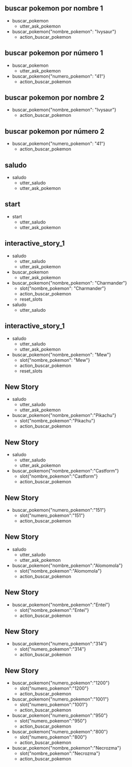 ## buscar pokemon por nombre 1
* buscar_pokemon
  - utter_ask_pokemon
* buscar_pokemon{"nombre_pokemon": "Ivysaur"}
  - action_buscar_pokemon

## buscar pokemon por número 1
* buscar_pokemon
  - utter_ask_pokemon
* buscar_pokemon{"numero_pokemon": "41"}
  - action_buscar_pokemon

## buscar pokemon por nombre 2
* buscar_pokemon{"nombre_pokemon": "Ivysaur"}
  - action_buscar_pokemon

## buscar pokemon por número 2
* buscar_pokemon{"numero_pokemon": "41"}
  - action_buscar_pokemon

## saludo
* saludo
  - utter_saludo
  - utter_ask_pokemon

## start
* start
  - utter_saludo
  - utter_ask_pokemon

## interactive_story_1
* saludo
    - utter_saludo
    - utter_ask_pokemon
* buscar_pokemon
    - utter_ask_pokemon
* buscar_pokemon{"nombre_pokemon": "Charmander"}
    - slot{"nombre_pokemon": "Charmander"}
    - action_buscar_pokemon
    - reset_slots
* saludo
    - utter_saludo

## interactive_story_1
* saludo
    - utter_saludo
    - utter_ask_pokemon
* buscar_pokemon{"nombre_pokemon": "Mew"}
    - slot{"nombre_pokemon": "Mew"}
    - action_buscar_pokemon
    - reset_slots

## New Story

* saludo
    - utter_saludo
    - utter_ask_pokemon
* buscar_pokemon{"nombre_pokemon":"Pikachu"}
    - slot{"nombre_pokemon":"Pikachu"}
    - action_buscar_pokemon

## New Story

* saludo
    - utter_saludo
    - utter_ask_pokemon
* buscar_pokemon{"nombre_pokemon":"Castform"}
    - slot{"nombre_pokemon":"Castform"}
    - action_buscar_pokemon

## New Story

* buscar_pokemon{"numero_pokemon":"151"}
    - slot{"numero_pokemon":"151"}
    - action_buscar_pokemon

## New Story

* saludo
    - utter_saludo
    - utter_ask_pokemon
* buscar_pokemon{"nombre_pokemon":"Alomomola"}
    - slot{"nombre_pokemon":"Alomomola"}
    - action_buscar_pokemon

## New Story

* buscar_pokemon{"nombre_pokemon":"Entei"}
    - slot{"nombre_pokemon":"Entei"}
    - action_buscar_pokemon

## New Story

* buscar_pokemon{"numero_pokemon":"314"}
    - slot{"numero_pokemon":"314"}
    - action_buscar_pokemon

## New Story

* buscar_pokemon{"numero_pokemon":"1200"}
    - slot{"numero_pokemon":"1200"}
    - action_buscar_pokemon
* buscar_pokemon{"numero_pokemon":"1001"}
    - slot{"numero_pokemon":"1001"}
    - action_buscar_pokemon
* buscar_pokemon{"numero_pokemon":"950"}
    - slot{"numero_pokemon":"950"}
    - action_buscar_pokemon
* buscar_pokemon{"numero_pokemon":"800"}
    - slot{"numero_pokemon":"800"}
    - action_buscar_pokemon
* buscar_pokemon{"nombre_pokemon":"Necrozma"}
    - slot{"nombre_pokemon":"Necrozma"}
    - action_buscar_pokemon
